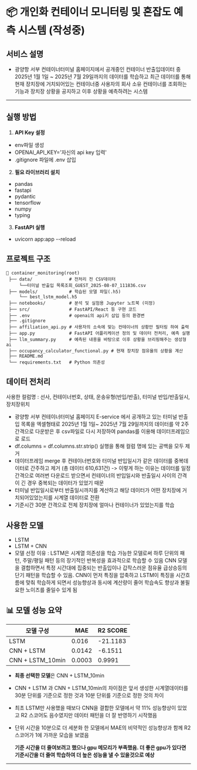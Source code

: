 # 📦 개인화 컨테이너 모니터링 및 혼잡도 예측 시스템 (작성중)

## 서비스 설명

- 광양항 서부 컨테이너터미널 홈페이지에서 공개중인 컨테이너 반출입데이터 중 2025년 1월 1일 ~ 2025년 7월 29일까지의 데이터를 학습하고 최근 데이터를 통해
  현재 장치장에 거치되어있는 컨테이너중 사용자의 회사 소유 컨테이너를 조회하는 기능과 장치장 상황을 공지하고 이후 상황을 예측하려는 시스템

---

## 실행 방법

1. **API Key 설정**
- env파일 생성
- OPENAI_API_KEY='자신의 api key 입력'
- .gitignore 파일에 .env 삽입

2. **필요 라이브러리 설치**
- pandas
- fastapi
- pydantic
- tensorflow
- numpy
- typing

3. **FastAPI 실행**
- uvicorn app:app --reload


## 프로젝트 구조
```
📂 container_monitoring(root)
 ├── data/              # 전처리 전 CSV데이터
     └──터미널 반출입 목록조회_GUEST_2025-08-07_111836.csv
 ├── models/            # 학습된 모델 파일(.h5)
     └── best_lstm_model.h5
 ├── notebooks/         # 분석 및 실험용 Jupyter 노트북 (미정)
 ├── src/               # FastAPI/React 등 구현 코드
 ├── .env               # openai의 api키 삽입 등의 환경변
 ├── .gitignore
 ├── affiliation_api.py # 사용자의 소속에 맞는 컨테이너의 상황만 필터링 하여 출력
 ├── app.py             # FastAPI 어플리케이션 정의 및 데이터 전처리, 예측 실행
 ├── llm_summary.py     # 예측된 내용을 바탕으로 이후 상황을 브리핑해주는 생성형 ai
 ├── occupancy_calculator_functional.py # 현재 장치장 점유율의 상황을 계산
 ├── README.md
 └── requirements.txt   # Python 의존성
```

## 데이터 전처리
사용한 컬럼명 : 선사, 컨테이너번호, 상태, 운송유형(반입/반출), 터미널 반입/반출일시, 장치장위치
- 광양항 서부 컨테이너터미널 홈페이지 E-service 에서 공개하고 있는 터미널 반출입 목록을 엑셀형태로 2025년 1월 1일~ 2025년 7월 29일까지의 데이터를 약 2주간격으로
다운받은 후 csv파일로 다시 저장하여 pandas를 이용해 데이터프레임으로 로드
- df.columns = df.columns.str.strip() 실행을 통해 컬럼 명에 있는 공백을 모두 제거
- 데이터프레임 merge 후 컨테이너번호와 터미널 반입일시가 같은 데이터를 중복데이터로 간주하고 제거 (총 데이터 610,631건)
-> 이렇게 하는 이유는 데이터를 일정간격으로 여러번 다운로드 받으면서 컨테이너의 반입일시와 반출일시 사이의 간격이 긴 경우 중복되는 데이터가 있었기 때문
- 터미널 반입일시로부터 반출일시까지를 계산하고 해당 데이터가 어떤 장치장에 거치되어있었는지를 시계열 데이터로 전환
- 기준시간 30분 간격으로 전체 장치장에 얼마나 컨테이너가 있었는지를 학습

## 사용한 모델
- LSTM
- LSTM + CNN
- 모델 선정 이유 : LSTM은 시계열 의존성을 학습 가능한 모델로써 하루 단위의 패턴, 주말/평일 패턴 등의 장기적인 반복성을 효과적으로 학습할 수 있음
  CNN 모델을 결합하면서 특정 시간대에 집중되는 반출입이나 갑작스러운 점유율 급상승등의 단기 패턴을 학습할 수 있음.
  CNN이 먼저 특징을 압축하고 LSTM이 특징을 시간흐름에 맞춰 학습하게 되면서 성능향상과 동시에 계산량이 줄어 학습속도 향상과 불필요한 노이즈를 줄일수 있게 됨  

## 📊 모델 성능 요약

| 모델 구성                             | MAE  | R2 SCORE |
| ------------------------------------ | -----|---- |
| LSTM                       | 0.016    | -21.1183 |
| CNN + LSTM   | 0.0142    | -6.1511   |
| CNN + LSTM_10min | 0.0003 | 0.9991  |



- **최종 선택한 모델**은 CNN + LSTM_10min
- CNN + LSTM 과 CNN + LSTM_10min의 차이점은 앞서 생성한 시계열데이터를 30분 단위를 기준으로 정한 것과 10분 단위를 기준으로 정한 것의 차이
- 최초 LSTM만 사용했을 때보다 CNN을 결합한 모델에서 약 11% 성능향상이 있었고 R2 스코어도 음수였지만 데이터 패턴을 더 잘 반영하기 시작했음
- 단위 시간을 10분으로 더 세분화 한 모델에서 MAE의 비약적인 성능향상과 함께 R2 스코어가 1에 가까운 모습을 보였음

  **기준 시간을 더 줄여보려고 했으나 gpu 메모리가 부족했음. 더 좋은 gpu가 있다면 기준시간을 더 줄여 학습하여 더 높은 성능을 낼 수 있을것으로 예상**


---

